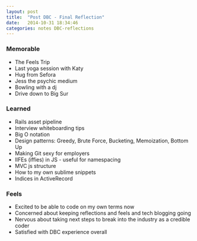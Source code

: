```yaml
---
layout: post
title:  "Post DBC - Final Reflection"
date:   2014-10-31 18:34:46
categories: notes DBC-reflections
---
```

### Memorable
* The Feels Trip
* Last yoga session with Katy
* Hug from Sefora
* Jess the psychic medium
* Bowling with a dj
* Drive down to Big Sur

### Learned
* Rails asset pipeline
* Interview whiteboarding tips
* Big O notation
* Design patterns: Greedy, Brute Force, Bucketing, Memoization, Bottom Up
* Making Git sexy for employers
* IIFEs (iffies) in JS - useful for namespacing
* MVC js structure
* How to my own sublime snippets
* Indices in ActiveRecord

### Feels
* Excited to be able to code on my own terms now
* Concerned about keeping reflections and feels and tech blogging going
* Nervous about taking next steps to break into the industry as a credible coder
* Satisfied with DBC experience overall


